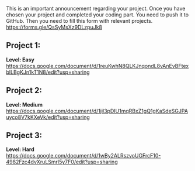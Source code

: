 This is an important announcement regarding your project. Once you have chosen your project and completed your coding part. You need to push it to GitHub. Then you need to fill this form with relevant projects. https://forms.gle/QsSyMsXz9DLzpuJk8

## Project 1:
**Level: Easy**<br>
https://docs.google.com/document/d/1reuKwhN8QLKJnqondL8vAnEvBFtexblLBgKJn1kT1N8/edit?usp=sharing

## Project 2:
**Level: Medium**<br>
https://docs.google.com/document/d/1jil3pDIU1mqRBxZ1gQ1gKaSdeSGJPAuyco8V7kKXeVk/edit?usp=sharing

## Project 3:
**Level: Hard**<br>
https://docs.google.com/document/d/1wBy2ALRszvoUGFrcF10-4982Fzc4dvXruLSmrl5y7F0/edit?usp=sharing

